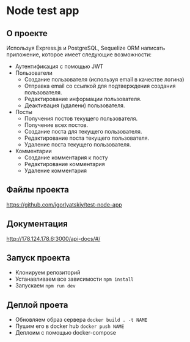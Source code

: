 # Node test app

## О проекте

Используя Express.js и PostgreSQL, Sequelize ORM написать приложение, которое имеет следующие возможности:

- Аутентификация с помощью JWT
- Пользователи
  - Создание пользователя (используя email в качестве логина)
  - Отправка email со ссылкой для подтверждения создания пользователя.
  - Редактирование информации пользователя.
  - Деактивация (удалени) пользователя.
- Посты
  - Получения постов текущего пользователя.
  - Получение всех постов.
  - Создание поста для текущего пользователя.
  - Редактирование поста текущего пользователя.
  - Удаление поста текущего пользователя.
- Комментарии
  - Создание комментария к посту
  - Редактирование комментария
  - Удаление комментария


## Файлы проекта

https://github.com/igorlyatskiy/test-node-app

## Документация 

http://178.124.178.6:3000/api-docs/#/

## Запуск проекта

- Клонируем репозиторий
- Устанавливаем все зависимости `npm install`
- Запускаем `npm run dev`

## Деплой проета

- Обновляем образ сервера `docker build . -t NAME` 
- Пушим его в docker hub `docker push NAME`
- Деплоим с помощью docker-compose 